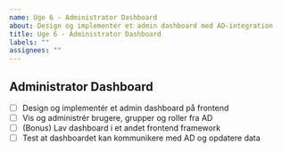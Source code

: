 ```yaml
---
name: Uge 6 - Administrator Dashboard
about: Design og implementér et admin dashboard med AD-integration
title: Uge 6 - Administrator Dashboard
labels: ""
assignees: ""
---
```


## Administrator Dashboard

- [ ] Design og implementér et admin dashboard på frontend
- [ ] Vis og administrér brugere, grupper og roller fra AD
- [ ] (Bonus) Lav dashboard i et andet frontend framework
- [ ] Test at dashboardet kan kommunikere med AD og opdatere data
